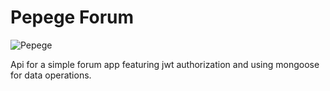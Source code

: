 # Pepege Forum

![Pepege](https://cdn.frankerfacez.com/emoticon/317034/4)

Api for a simple forum app featuring jwt authorization and using mongoose for data operations.